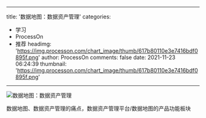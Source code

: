 
---
title: '数据地图：数据资产管理'
categories: 
 - 学习
 - ProcessOn
 - 推荐
headimg: 'https://img.processon.com/chart_image/thumb/617b80110e3e7416bdf0895f.png'
author: ProcessOn
comments: false
date: 2021-11-23 06:24:39
thumbnail: 'https://img.processon.com/chart_image/thumb/617b80110e3e7416bdf0895f.png'
---

<div>   
<img class="thumb" alt="数据地图：数据资产管理" src="https://img.processon.com/chart_image/thumb/617b80110e3e7416bdf0895f.png" referrerpolicy="no-referrer">
<p>数据地图、数据资产管理的痛点，数据资产管理平台/数据地图的产品功能板块</p>  
</div>
            